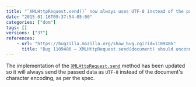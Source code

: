 ```yaml
---
title: "`XMLHttpRequest.send()` now always uses UTF-8 instead of the page charset"
date: "2015-01-16T09:37:54-05:00"
categories: ["dom"]
tags: []
versions: ["37"]
references:
    - url: "https://bugzilla.mozilla.org/show_bug.cgi?id=1109486"
      title: "Bug 1109486 – XMLHttpRequest.send(document) should unconditionally encode as UTF-8"
---
```

The implementation of the [`XMLHttpRequest.send`](https://developer.mozilla.org/docs/Web/API/XMLHttpRequest#send%28%29) method has been updated so it will always send the passed data as `UTF-8` instead of the document's character encoding, as per the spec.
